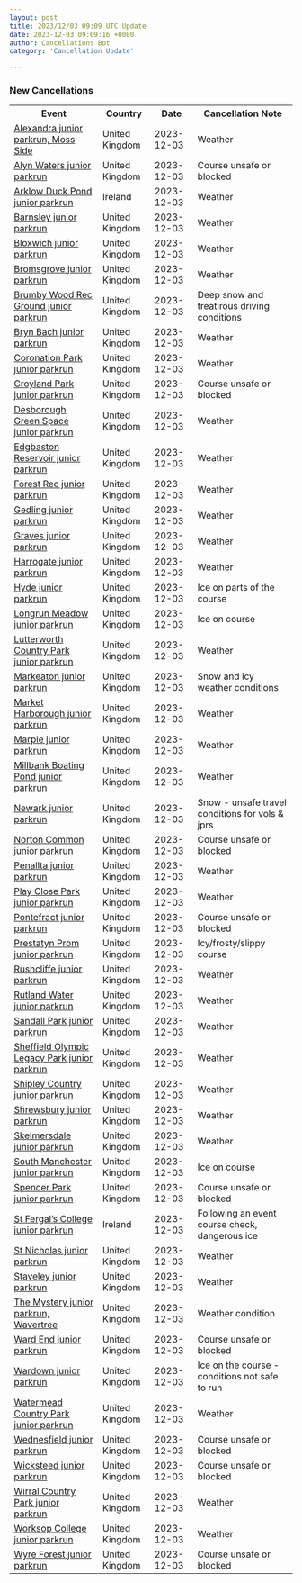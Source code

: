 ```yaml
---
layout: post
title: 2023/12/03 09:09 UTC Update
date: 2023-12-03 09:09:16 +0000
author: Cancellations Bot
category: 'Cancellation Update'

---
```


<h3>New Cancellations</h3>
<div class='hscrollable'>
<table style='width: 100%'>
    <tr>
        <th>Event</th>
        <th>Country</th>
        <th>Date</th>
        <th>Cancellation Note</th>
    </tr>
    <tr>
        <td><a href="https://www.parkrun.org.uk/alexandramossside-juniors">Alexandra junior parkrun, Moss Side</a></td>
        <td>United Kingdom</td>
        <td>2023-12-03</td>
        <td>Weather</td>
    </tr>
    <tr>
        <td><a href="https://www.parkrun.org.uk/alynwaters-juniors">Alyn Waters junior parkrun</a></td>
        <td>United Kingdom</td>
        <td>2023-12-03</td>
        <td>Course unsafe or blocked</td>
    </tr>
    <tr>
        <td><a href="https://www.parkrun.ie/arklowduckpond-juniors">Arklow Duck Pond junior parkrun</a></td>
        <td>Ireland</td>
        <td>2023-12-03</td>
        <td>Weather</td>
    </tr>
    <tr>
        <td><a href="https://www.parkrun.org.uk/barnsley-juniors">Barnsley junior parkrun</a></td>
        <td>United Kingdom</td>
        <td>2023-12-03</td>
        <td>Weather</td>
    </tr>
    <tr>
        <td><a href="https://www.parkrun.org.uk/bloxwich-juniors">Bloxwich junior parkrun</a></td>
        <td>United Kingdom</td>
        <td>2023-12-03</td>
        <td>Weather</td>
    </tr>
    <tr>
        <td><a href="https://www.parkrun.org.uk/bromsgrove-juniors">Bromsgrove junior parkrun</a></td>
        <td>United Kingdom</td>
        <td>2023-12-03</td>
        <td>Weather</td>
    </tr>
    <tr>
        <td><a href="https://www.parkrun.org.uk/brumbywoodrecground-juniors">Brumby Wood Rec Ground junior parkrun</a></td>
        <td>United Kingdom</td>
        <td>2023-12-03</td>
        <td>Deep snow and treatirous driving conditions</td>
    </tr>
    <tr>
        <td><a href="https://www.parkrun.org.uk/brynbach-juniors">Bryn Bach junior parkrun</a></td>
        <td>United Kingdom</td>
        <td>2023-12-03</td>
        <td>Weather</td>
    </tr>
    <tr>
        <td><a href="https://www.parkrun.org.uk/coronationpark-juniors">Coronation Park junior parkrun</a></td>
        <td>United Kingdom</td>
        <td>2023-12-03</td>
        <td>Weather</td>
    </tr>
    <tr>
        <td><a href="https://www.parkrun.org.uk/croylandpark-juniors">Croyland Park junior parkrun</a></td>
        <td>United Kingdom</td>
        <td>2023-12-03</td>
        <td>Course unsafe or blocked</td>
    </tr>
    <tr>
        <td><a href="https://www.parkrun.org.uk/desboroughgreenspace-juniors">Desborough Green Space junior parkrun</a></td>
        <td>United Kingdom</td>
        <td>2023-12-03</td>
        <td>Weather</td>
    </tr>
    <tr>
        <td><a href="https://www.parkrun.org.uk/edgbastonreservoir-juniors">Edgbaston Reservoir junior parkrun</a></td>
        <td>United Kingdom</td>
        <td>2023-12-03</td>
        <td>Weather</td>
    </tr>
    <tr>
        <td><a href="https://www.parkrun.org.uk/forestrec-juniors">Forest Rec junior parkrun</a></td>
        <td>United Kingdom</td>
        <td>2023-12-03</td>
        <td>Weather</td>
    </tr>
    <tr>
        <td><a href="https://www.parkrun.org.uk/gedling-juniors">Gedling junior parkrun</a></td>
        <td>United Kingdom</td>
        <td>2023-12-03</td>
        <td>Weather</td>
    </tr>
    <tr>
        <td><a href="https://www.parkrun.org.uk/graves-juniors">Graves junior parkrun</a></td>
        <td>United Kingdom</td>
        <td>2023-12-03</td>
        <td>Weather</td>
    </tr>
    <tr>
        <td><a href="https://www.parkrun.org.uk/harrogate-juniors">Harrogate junior parkrun</a></td>
        <td>United Kingdom</td>
        <td>2023-12-03</td>
        <td>Weather</td>
    </tr>
    <tr>
        <td><a href="https://www.parkrun.org.uk/hyde-juniors">Hyde junior parkrun</a></td>
        <td>United Kingdom</td>
        <td>2023-12-03</td>
        <td>Ice on parts of the course</td>
    </tr>
    <tr>
        <td><a href="https://www.parkrun.org.uk/longrunmeadow-juniors">Longrun Meadow junior parkrun</a></td>
        <td>United Kingdom</td>
        <td>2023-12-03</td>
        <td>Ice on course</td>
    </tr>
    <tr>
        <td><a href="https://www.parkrun.org.uk/lutterworthcountrypark-juniors">Lutterworth Country Park junior parkrun</a></td>
        <td>United Kingdom</td>
        <td>2023-12-03</td>
        <td>Weather</td>
    </tr>
    <tr>
        <td><a href="https://www.parkrun.org.uk/markeaton-juniors">Markeaton junior parkrun</a></td>
        <td>United Kingdom</td>
        <td>2023-12-03</td>
        <td>Snow and icy weather conditions</td>
    </tr>
    <tr>
        <td><a href="https://www.parkrun.org.uk/marketharborough-juniors">Market Harborough junior parkrun</a></td>
        <td>United Kingdom</td>
        <td>2023-12-03</td>
        <td>Weather</td>
    </tr>
    <tr>
        <td><a href="https://www.parkrun.org.uk/marple-juniors">Marple junior parkrun</a></td>
        <td>United Kingdom</td>
        <td>2023-12-03</td>
        <td>Weather</td>
    </tr>
    <tr>
        <td><a href="https://www.parkrun.org.uk/millbankboatingpond-juniors">Millbank Boating Pond junior parkrun</a></td>
        <td>United Kingdom</td>
        <td>2023-12-03</td>
        <td>Weather</td>
    </tr>
    <tr>
        <td><a href="https://www.parkrun.org.uk/newark-juniors">Newark junior parkrun</a></td>
        <td>United Kingdom</td>
        <td>2023-12-03</td>
        <td>Snow - unsafe travel conditions for vols & jprs</td>
    </tr>
    <tr>
        <td><a href="https://www.parkrun.org.uk/nortoncommon-juniors">Norton Common junior parkrun</a></td>
        <td>United Kingdom</td>
        <td>2023-12-03</td>
        <td>Course unsafe or blocked</td>
    </tr>
    <tr>
        <td><a href="https://www.parkrun.org.uk/penallta-juniors">Penallta junior parkrun</a></td>
        <td>United Kingdom</td>
        <td>2023-12-03</td>
        <td>Weather</td>
    </tr>
    <tr>
        <td><a href="https://www.parkrun.org.uk/playclosepark-juniors">Play Close Park junior parkrun</a></td>
        <td>United Kingdom</td>
        <td>2023-12-03</td>
        <td>Weather</td>
    </tr>
    <tr>
        <td><a href="https://www.parkrun.org.uk/pontefract-juniors">Pontefract junior parkrun</a></td>
        <td>United Kingdom</td>
        <td>2023-12-03</td>
        <td>Course unsafe or blocked</td>
    </tr>
    <tr>
        <td><a href="https://www.parkrun.org.uk/prestatynprom-juniors">Prestatyn Prom junior parkrun</a></td>
        <td>United Kingdom</td>
        <td>2023-12-03</td>
        <td>Icy/frosty/slippy course</td>
    </tr>
    <tr>
        <td><a href="https://www.parkrun.org.uk/rushcliffe-juniors">Rushcliffe junior parkrun</a></td>
        <td>United Kingdom</td>
        <td>2023-12-03</td>
        <td>Weather</td>
    </tr>
    <tr>
        <td><a href="https://www.parkrun.org.uk/rutlandwater-juniors">Rutland Water junior parkrun</a></td>
        <td>United Kingdom</td>
        <td>2023-12-03</td>
        <td>Weather</td>
    </tr>
    <tr>
        <td><a href="https://www.parkrun.org.uk/sandallpark-juniors">Sandall Park junior parkrun</a></td>
        <td>United Kingdom</td>
        <td>2023-12-03</td>
        <td>Weather</td>
    </tr>
    <tr>
        <td><a href="https://www.parkrun.org.uk/sheffieldolp-juniors">Sheffield Olympic Legacy Park junior parkrun</a></td>
        <td>United Kingdom</td>
        <td>2023-12-03</td>
        <td>Weather</td>
    </tr>
    <tr>
        <td><a href="https://www.parkrun.org.uk/shipleycountry-juniors">Shipley Country junior parkrun</a></td>
        <td>United Kingdom</td>
        <td>2023-12-03</td>
        <td>Weather</td>
    </tr>
    <tr>
        <td><a href="https://www.parkrun.org.uk/shrewsbury-juniors">Shrewsbury junior parkrun</a></td>
        <td>United Kingdom</td>
        <td>2023-12-03</td>
        <td>Weather</td>
    </tr>
    <tr>
        <td><a href="https://www.parkrun.org.uk/skelmersdale-juniors">Skelmersdale junior parkrun</a></td>
        <td>United Kingdom</td>
        <td>2023-12-03</td>
        <td>Weather</td>
    </tr>
    <tr>
        <td><a href="https://www.parkrun.org.uk/southmanchester-juniors">South Manchester junior parkrun</a></td>
        <td>United Kingdom</td>
        <td>2023-12-03</td>
        <td>Ice on course</td>
    </tr>
    <tr>
        <td><a href="https://www.parkrun.org.uk/spencerpark-juniors">Spencer Park junior parkrun</a></td>
        <td>United Kingdom</td>
        <td>2023-12-03</td>
        <td>Course unsafe or blocked</td>
    </tr>
    <tr>
        <td><a href="https://www.parkrun.ie/stfergalscollege-juniors">St Fergal’s College junior parkrun</a></td>
        <td>Ireland</td>
        <td>2023-12-03</td>
        <td>Following an event course check,  dangerous ice</td>
    </tr>
    <tr>
        <td><a href="https://www.parkrun.org.uk/stnicholas-juniors">St Nicholas junior parkrun</a></td>
        <td>United Kingdom</td>
        <td>2023-12-03</td>
        <td>Weather</td>
    </tr>
    <tr>
        <td><a href="https://www.parkrun.org.uk/staveley-juniors">Staveley junior parkrun</a></td>
        <td>United Kingdom</td>
        <td>2023-12-03</td>
        <td>Weather</td>
    </tr>
    <tr>
        <td><a href="https://www.parkrun.org.uk/themystery-juniors">The Mystery junior parkrun, Wavertree</a></td>
        <td>United Kingdom</td>
        <td>2023-12-03</td>
        <td>Weather condition</td>
    </tr>
    <tr>
        <td><a href="https://www.parkrun.org.uk/wardend-juniors">Ward End junior parkrun</a></td>
        <td>United Kingdom</td>
        <td>2023-12-03</td>
        <td>Course unsafe or blocked</td>
    </tr>
    <tr>
        <td><a href="https://www.parkrun.org.uk/wardown-juniors">Wardown junior parkrun</a></td>
        <td>United Kingdom</td>
        <td>2023-12-03</td>
        <td>Ice on the course - conditions not safe to run</td>
    </tr>
    <tr>
        <td><a href="https://www.parkrun.org.uk/watermeadcountrypark-juniors">Watermead Country Park junior parkrun</a></td>
        <td>United Kingdom</td>
        <td>2023-12-03</td>
        <td>Weather</td>
    </tr>
    <tr>
        <td><a href="https://www.parkrun.org.uk/wednesfield-juniors">Wednesfield junior parkrun</a></td>
        <td>United Kingdom</td>
        <td>2023-12-03</td>
        <td>Course unsafe or blocked</td>
    </tr>
    <tr>
        <td><a href="https://www.parkrun.org.uk/wicksteed-juniors">Wicksteed junior parkrun</a></td>
        <td>United Kingdom</td>
        <td>2023-12-03</td>
        <td>Course unsafe or blocked</td>
    </tr>
    <tr>
        <td><a href="https://www.parkrun.org.uk/wirralcountrypark-juniors">Wirral Country Park junior parkrun</a></td>
        <td>United Kingdom</td>
        <td>2023-12-03</td>
        <td>Weather</td>
    </tr>
    <tr>
        <td><a href="https://www.parkrun.org.uk/worksopcollege-juniors">Worksop College junior parkrun</a></td>
        <td>United Kingdom</td>
        <td>2023-12-03</td>
        <td>Weather</td>
    </tr>
    <tr>
        <td><a href="https://www.parkrun.org.uk/wyreforest-juniors">Wyre Forest junior parkrun</a></td>
        <td>United Kingdom</td>
        <td>2023-12-03</td>
        <td>Course unsafe or blocked</td>
    </tr>
</table>
</div>
